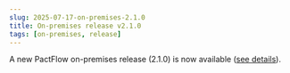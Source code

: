 ```yaml
---
slug: 2025-07-17-on-premises-2.1.0
title: On-premises release v2.1.0
tags: [on-premises, release]
---
```


A new PactFlow on-premises release (2.1.0) is now available ([see details](/docs/on-premises/releases/2.1.0)).